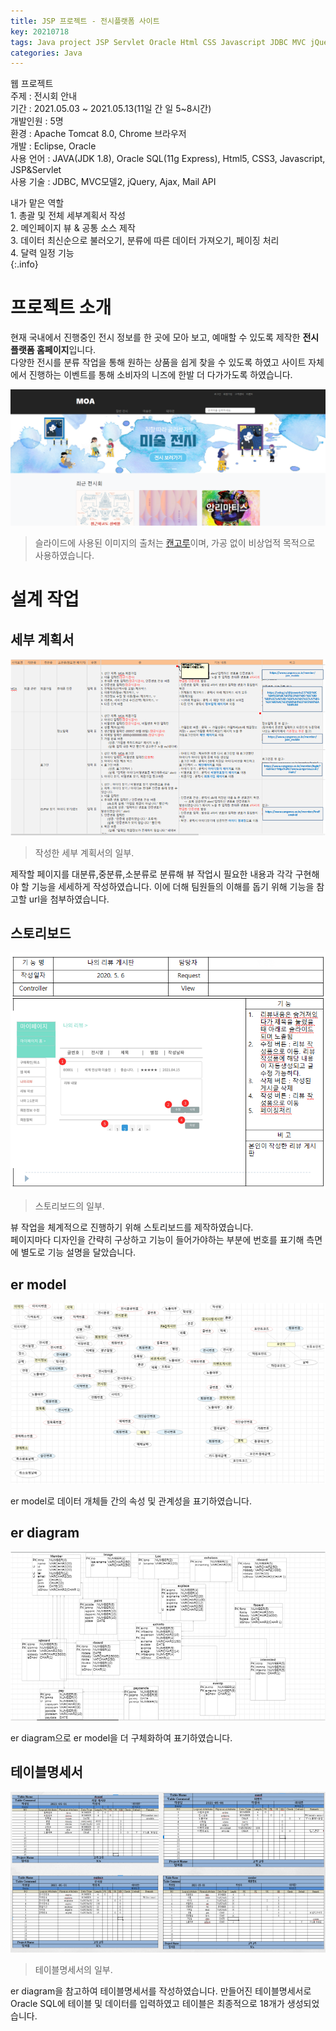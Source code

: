 ```yaml
---
title: JSP 프로젝트 - 전시플랫폼 사이트
key: 20210718
tags: Java project JSP Servlet Oracle Html CSS Javascript JDBC MVC jQuery
categories: Java
---
```


웹 프로젝트  
주제 : 전시회 안내  
기간 : 2021.05.03 ~ 2021.05.13(11일 간 일 5~8시간)  
개발인원 : 5명  
환경 : Apache Tomcat 8.0, Chrome 브라우저  
개발 : Eclipse, Oracle  
사용 언어 : JAVA(JDK 1.8), Oracle SQL(11g Express), Html5, CSS3, Javascript, JSP&Servlet  
사용 기술 : JDBC, MVC모델2, jQuery, Ajax, Mail API  

내가 맡은 역할  
    1. 총괄 및 전체 세부계획서 작성  
    2. 메인페이지 뷰 & 공통 소스 제작  
    3. 데이터 최신순으로 불러오기, 분류에 따른 데이터 가져오기, 페이징 처리  
    4. 달력 일정 기능  
{:.info}

# 프로젝트 소개

현재 국내에서 진행중인 전시 정보를 한 곳에 모아 보고, 예매할 수 있도록 제작한 **전시플랫폼 홈페이지**입니다.  
다양한 전시를 분류 작업을 통해 원하는 상품을 쉽게 찾을 수 있도록 하였고 사이트 자체에서 진행하는 이벤트를 통해 소비자의 니즈에 한발 더 다가가도록 하였습니다.  

![moa](/assets/images/post/2021-08-04-moa-main.png)
> 슬라이드에 사용된 이미지의 출처는 [캔고루](https://www.cangoroo.co.kr/main/)이며, 가공 없이 비상업적 목적으로 사용하였습니다.


# 설계 작업

## 세부 계획서

![detail-plan](/assets/images/post/2021-08-04-detail-plan.png)
> 작성한 세부 계획서의 일부.  

제작할 페이지를 대분류,중분류,소분류로 분류해 뷰 작업시 필요한 내용과 각각 구현해야 할 기능을 세세하게 작성하였습니다. 이에 더해 팀원들의 이해를 돕기 위해 기능을 참고할 url을 첨부하였습니다.

## 스토리보드

![storyboard](/assets/images/post/2021-08-04-storyboard.png)
> 스토리보드의 일부.  

뷰 작업을 체계적으로 진행하기 위해 스토리보드를 제작하였습니다.  
페이지마다 디자인을 간략히 구상하고 기능이 들어가야하는 부분에 번호를 표기해 측면에 별도로 기능 설명을 달았습니다. 

## er model

![ermodel](/assets/images/post/2021-08-04-ermodel.png)

er model로 데이터 개체들 간의 속성 및 관계성을 표기하였습니다.  

## er diagram

![erd](/assets/images/post/2021-08-04-erd.png)

er diagram으로 er model을 더 구체화하여 표기하였습니다.  

## 테이블명세서

![table](/assets/images/post/2021-08-04-table.png)
> 테이블명세서의 일부.  

er diagram을 참고하여 테이블명세서를 작성하였습니다. 만들어진 테이블명세서로 Oracle SQL에 테이블 및 데이터를 입력하였고 테이블은 최종적으로 18개가 생성되었습니다.

